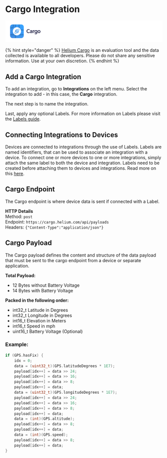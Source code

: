 # Cargo Integration

![](../../.gitbook/assets/cargo.jpg)

{% hint style="danger" %}
[Helium Cargo](http://cargo.helium.com/) is an evaluation tool and the data collected is available to all developers. Please do not share any sensitive information. Use at your own discretion.
{% endhint %}

## Add a Cargo Integration

To add an integration, go to **Integrations** on the left menu. Select the integration to add - in this case, the **Cargo** integration.

The next step is to name the integration.

Last, apply any optional Labels. For more information on Labels please visit the [Labels guide](https://github.com/helium/devdocs/tree/67b988ec351854ec4b7608e12b5b8f47f2456abf/console/labels/README.md).

## Connecting Integrations to Devices

Devices are connected to integrations through the use of Labels. Labels are named identifiers, that can be used to associate an integration with a device. To connect one or more devices to one or more integrations, simply attach the same label to both the device and integration. Labels need to be created before attaching them to devices and integrations. Read more on this [here](https://github.com/helium/devdocs/tree/67b988ec351854ec4b7608e12b5b8f47f2456abf/console/labels/README.md).

## Cargo Endpoint

The Cargo endpoint is where device data is sent if connected with a Label.

**HTTP Details**  
Method: `post`  
Endpoint: `https://cargo.helium.com/api/payloads`  
Headers: `{"Content-Type":"application/json"}`

## Cargo Payload

The Cargo payload defines the content and structure of the data payload that must be sent to the cargo endpoint from a device or separate application.

**Total Payload:**

* 12 Bytes without Battery Voltage
* 14 Bytes with Battery Voltage

**Packed in the following order:**

* int32\_t Latitude in Degrees
* int32\_t Longitude in Degrees
* int16\_t Elevation in Meters
* int16\_t Speed in mph
* uint16\_t Battery Voltage \(Optional\)

### Example:

```c
if (GPS.hasFix) { 
    idx = 0;
    data = (uint32_t)(GPS.latitudeDegrees * 1E7);
    payload[idx++] = data >> 24;
    payload[idx++] = data >> 16;
    payload[idx++] = data >> 8;
    payload[idx++] = data;
    data = (uint32_t)(GPS.longitudeDegrees * 1E7);
    payload[idx++] = data >> 24;    
    payload[idx++] = data >> 16;
    payload[idx++] = data >> 8;
    payload[idx++] = data;
    data = (int)(GPS.altitude);
    payload[idx++] = data >> 8;
    payload[idx++] = data;    
    data = (int)(GPS.speed);
    payload[idx++] = data >> 8;
    payload[idx++] = data;
}
```

